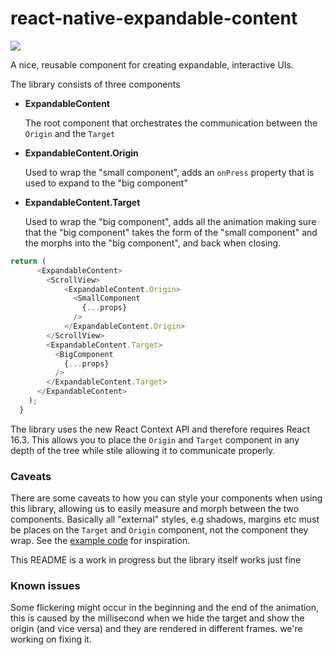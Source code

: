 # react-native-expandable-content

![](./expandable-content.gif)

A nice, reusable component for creating expandable, interactive UIs.

The library consists of three components
 * **ExpandableContent**

    The root component that orchestrates the communication between the `Origin` and the `Target`

 * **ExpandableContent.Origin**

    Used to wrap the "small component", adds an `onPress` property that is used to expand to the "big component"

 * **ExpandableContent.Target**

    Used to wrap the "big component", adds all the animation making sure that the "big component" takes the form of the "small component"
    and the morphs into the "big component", and back when closing.

```javascript
return (
      <ExpandableContent>
        <ScrollView>
            <ExpandableContent.Origin>
              <SmallComponent
                {...props}
              />
            </ExpandableContent.Origin>
        </ScrollView>
        <ExpandableContent.Target>
          <BigComponent
            {...props}
          />
        </ExpandableContent.Target>
      </ExpandableContent>
    );
  }
```


The library uses the new React Context API and therefore requires React 16.3.
This allows you to place the `Origin` and `Target` component in any depth of the tree while stile allowing it to communicate properly.

### Caveats

There are some caveats to how you can style your components when using this library,
allowing us to easily measure and morph between the two components. Basically all "external" styles,
e.g shadows, margins etc must be places on the `Target` and `Origin` component, not the component they wrap.
See the [example code](./App.js) for inspiration.

This README is a work in progress but the library itself works just fine

### Known issues
Some flickering might occur in the beginning and the end of the animation,
this is caused by the millisecond when we hide the target and show the origin (and vice versa) and they are rendered in different frames.
we're working on fixing it.



